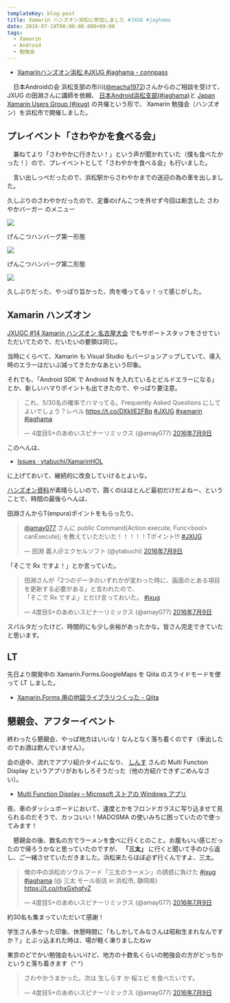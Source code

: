 ```yaml
---
templateKey: blog-post
title: Xamarin ハンズオン浜松に参加しました #JXUG #jaghama
date: 2016-07-10T00:00:00.000+09:00
tags:
  - Xamarin
  - Android
  - 勉強会
---
```

* [Xamarinハンズオン浜松 #JXUG #jaghama - connpass](http://jaghama.connpass.com/event/33735/)

<!--more-->

　日本Androidの会 浜松支部の市川([@macha1972](https://twitter.com/macha1972))さんからのご相談を受けて、JXUG の田淵さんに講師を依頼、 [日本Android浜松支部(#jaghama)](https://groups.google.com/forum/#!forum/android-hamamatsu)と [Japan Xamarin Users Group (#jxug)](http://jxug.org/) の共催という形で、 Xamarin 勉強会（ハンズオン）を浜松市で開催しました。 

## プレイベント「さわやかを食べる会」

　兼ねてより「さわやかに行きたい！」という声が聞かれていた（僕も食べたかった！）ので、プレイベントとして「さわやかを食べる会」も行いました。

　言い出しっぺだったので、浜松駅からさわやかまでの送迎の為の車を出しました。

久しぶりのさわやかだったので、定番のげんこつを外せず今回は断念した さわやかバーガー のメニュー

![](/img/posts/joined_xamarin_hands_on_ad_hamamatsu_01.jpg)

げんこつハンバーグ第一形態

![](/img/posts/joined_xamarin_hands_on_ad_hamamatsu_02.jpg)

げんこつハンバーグ第二形態

![](/img/posts/joined_xamarin_hands_on_ad_hamamatsu_03.jpg)

久しぶりだった、やっぱり旨かった、肉を喰ってるッ！って感じがした。

## Xamarin ハンズオン

[JXUGC #14 Xamarin ハンズオン 名古屋大会](http://jxug.connpass.com/event/30152/) でもサポートスタッフをさせていただいてたので、だいたいの要領は同じ。

当時にくらべて、Xamarin も Visual Studio もバージョンアップしていて、導入時のエラーはだいぶ減ってきたかなあという印象。

それでも、「Android SDK で Android N を入れているとビルドエラーになる」とか、新しいハマりポイントも出てきたので、やっぱり要注意。

<blockquote class="twitter-tweet" data-lang="ja"><p lang="ja" dir="ltr">これ、5/30名の確率でハマってる。Frequently Asked Questions にしてよいでしょう？レベル <a href="https://t.co/DXklIE2FBq">https://t.co/DXklIE2FBq</a> <a href="https://twitter.com/hashtag/JXUG?src=hash">#JXUG</a> <a href="https://twitter.com/hashtag/xamarin?src=hash">#xamarin</a> <a href="https://twitter.com/hashtag/jaghama?src=hash">#jaghama</a></p>&mdash; 4度目S+のあめいスピナーリミックス (@amay077) <a href="https://twitter.com/amay077/status/751653596861566976">2016年7月9日</a></blockquote>
<script async src="//platform.twitter.com/widgets.js" charset="utf-8"></script>

このへんは、

* [Issues · ytabuchi/XamarinHOL](https://github.com/ytabuchi/XamarinHOL/issues) 

に上げておいて、継続的に改良していけるとよいな。

[ハンズオン資料](https://github.com/ytabuchi/XamarinHOL)が素晴らしいので、躓くのはほとんど最初だけだよねー、ということで、時間の最後らへんは、

田淵さんからT(enpura)ポイントをもらったり、

<blockquote class="twitter-tweet" data-lang="ja"><p lang="ja" dir="ltr"><a href="https://twitter.com/amay077">@amay077</a> さんに public Command(Action execute, Func&lt;bool&gt; canExecute); を教えていただいた！！！！！Tポイント!!! <a href="https://twitter.com/hashtag/JXUG?src=hash">#JXUG</a></p>&mdash; 田淵 義人＠エクセルソフト (@ytabuchi) <a href="https://twitter.com/ytabuchi/status/751682059186216960">2016年7月9日</a></blockquote>
<script async src="//platform.twitter.com/widgets.js" charset="utf-8"></script>

「そこで Rx ですよ！」とか言っていた。

<blockquote class="twitter-tweet" data-lang="ja"><p lang="ja" dir="ltr">田淵さんが「2つのデータのいずれかが変わった時に、画面のとある項目を更新する必要がある」と言われたので、<br>「そこで Rx ですよ」とだけ言っておいた。 <a href="https://twitter.com/hashtag/jxug?src=hash">#jxug</a></p>&mdash; 4度目S+のあめいスピナーリミックス (@amay077) <a href="https://twitter.com/amay077/status/751691630172712960">2016年7月9日</a></blockquote>
<script async src="//platform.twitter.com/widgets.js" charset="utf-8"></script>

スパルタだったけど、時間的にも少し余裕があったかな。皆さん完走できていたと思います。

## LT

先日より開発中の Xamarin.Forms.GoogleMaps を Qiita のスライドモードを使って LT しました。

* [Xamarin.Forms 用の地図ライブラリつくった - Qiita](http://qiita.com/amay077/items/feb5353bf8fb8b8c866d)

## 懇親会、アフターイベント

終わったら懇親会、やっぱ地方はいいな！なんとなく落ち着くのです（車出したのでお酒は飲んでいません）。

会の途中、流れでアプリ紹介タイムになり、 [しんす](https://twitter.com/fxxk_authority) さんの Multi Function Display というアプリがおもしろそうだった（他の方紹介できずごめんなさい）。

* [Multi Function Display – Microsoft ストアの Windows アプリ](https://www.microsoft.com/ja-jp/store/apps/multi-function-display/9nblggh6268l)

夜、車のダッシュボードにおいて、速度とかをフロンドガラスに写り込ませて見られるのだそうで、カッコいい！MADOSMA の使いみちに困っていたので使ってみます！

　懇親会の後、数名の方でラーメンを食べに行くとのこと。お腹もいい感じだったので帰ろうかなと思っていたのですが、 **「三太」** に行くと聞いて手のひら返し、ご一緒させていただきました。浜松来たらほぼ必ず行くんですよ、三太。

<blockquote class="twitter-tweet" data-lang="ja"><p lang="ja" dir="ltr">俺の中の浜松のソウルフード「三太のラーメン」の誘惑に負けた <a href="https://twitter.com/hashtag/jxug?src=hash">#jxug</a> <a href="https://twitter.com/hashtag/jaghama?src=hash">#jaghama</a> (@ 三太 モール街店 in 浜松市, 静岡県) <a href="https://t.co/rhxGxhqfyZ">https://t.co/rhxGxhqfyZ</a></p>&mdash; 4度目S+のあめいスピナーリミックス (@amay077) <a href="https://twitter.com/amay077/status/751746459469541376">2016年7月9日</a></blockquote>
<script async src="//platform.twitter.com/widgets.js" charset="utf-8"></script>

約30名も集まっていただいて感謝！

学生さん多かった印象、休憩時間に「もしかしてみなさんは昭和生まれなんですか？」とぶっ込まれた時は、場が軽く凍りましたねｗ

東京のどでかい勉強会もいいけど、地方の十数名くらいの勉強会の方がどっちかというと落ち着きます（^ ^）

<blockquote class="twitter-tweet" data-lang="ja"><p lang="ja" dir="ltr">さわやかうまかった。次は 生しらす か 桜エビ を食べたいです。</p>&mdash; 4度目S+のあめいスピナーリミックス (@amay077) <a href="https://twitter.com/amay077/status/751617505202843648">2016年7月9日</a></blockquote>
<script async src="//platform.twitter.com/widgets.js" charset="utf-8"></script>